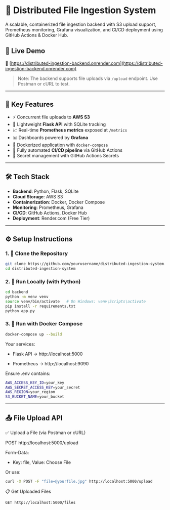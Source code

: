 # 📂 Distributed File Ingestion System

A scalable, containerized file ingestion backend with S3 upload support, Prometheus monitoring, Grafana visualization, and CI/CD deployment using GitHub Actions & Docker Hub.

## 🚀 Live Demo

🔗 [https://distributed-ingestion-backend.onrender.com](https://distributed-ingestion-backend.onrender.com)

> Note: The backend supports file uploads via `/upload` endpoint. Use Postman or cURL to test.

---

## 🧩 Key Features

- ⚡ Concurrent file uploads to **AWS S3**
- 🧠 Lightweight **Flask API** with SQLite tracking
- 📈 Real-time **Prometheus metrics** exposed at `/metrics`
- 📊 Dashboards powered by **Grafana**
- 🐳 Dockerized application with `docker-compose`
- 🔁 Fully automated **CI/CD pipeline** via GitHub Actions
- 🔐 Secret management with GitHub Actions Secrets

---

## 🛠️ Tech Stack

- **Backend**: Python, Flask, SQLite
- **Cloud Storage**: AWS S3
- **Containerization**: Docker, Docker Compose
- **Monitoring**: Prometheus, Grafana
- **CI/CD**: GitHub Actions, Docker Hub
- **Deployment**: Render.com (Free Tier)

---

## ⚙️ Setup Instructions

### 1. 🔧 Clone the Repository

```bash
git clone https://github.com/yourusername/distributed-ingestion-system.git
cd distributed-ingestion-system
```

### 2. 🧪 Run Locally (with Python)

```bash
cd backend
python -m venv venv
source venv/bin/activate   # On Windows: venv\Scripts\activate
pip install -r requirements.txt
python app.py
```
### 3. 🐳 Run with Docker Compose
```bash
docker-compose up --build
```
Your services:

- Flask API → http://localhost:5000

- Prometheus → http://localhost:9090

Ensure .env contains:
```bash
AWS_ACCESS_KEY_ID=your_key
AWS_SECRET_ACCESS_KEY=your_secret
AWS_REGION=your_region
S3_BUCKET_NAME=your_bucket
```
---
## 📤 File Upload API

✅ Upload a File (via Postman or cURL)

POST http://localhost:5000/upload

Form-Data:

- Key: file, Value: Choose File

Or use:
```bash
curl -X POST -F "file=@yourfile.jpg" http://localhost:5000/upload
```
📋 Get Uploaded Files
```bash
GET http://localhost:5000/files
```


